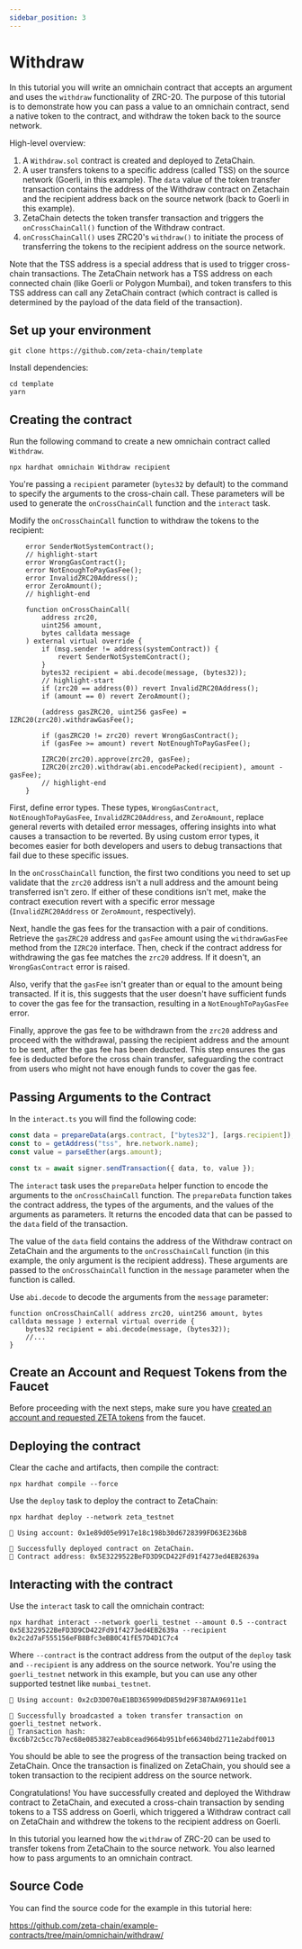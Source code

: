 ```yaml
---
sidebar_position: 3
---
```


# Withdraw

In this tutorial you will write an omnichain contract that accepts an argument
and uses the `withdraw` functionality of ZRC-20. The purpose of this tutorial is
to demonstrate how you can pass a value to an omnichain contract, send a native
token to the contract, and withdraw the token back to the source network.

High-level overview:

1. A `Withdraw.sol` contract is created and deployed to ZetaChain.
2. A user transfers tokens to a specific address (called TSS) on the source
   network (Goerli, in this example). The `data` value of the token transfer
   transaction contains the address of the Withdraw contract on Zetachain and
   the recipient address back on the source network (back to Goerli in this
   example).
3. ZetaChain detects the token transfer transaction and triggers the
   `onCrossChainCall()` function of the Withdraw contract.
4. `onCrossChainCall()` uses ZRC20's `withdraw()` to initiate the process of
   transferring the tokens to the recipient address on the source network.

Note that the TSS address is a special address that is used to trigger
cross-chain transactions. The ZetaChain network has a TSS address on each
connected chain (like Goerli or Polygon Mumbai), and token transfers to this TSS
address can call any ZetaChain contract (which contract is called is determined
by the payload of the data field of the transaction).

## Set up your environment

```
git clone https://github.com/zeta-chain/template
```

Install dependencies:

```
cd template
yarn
```

## Creating the contract

Run the following command to create a new omnichain contract called `Withdraw`.

```
npx hardhat omnichain Withdraw recipient
```

You're passing a `recipient` parameter (`bytes32` by default) to the command to
specify the arguments to the cross-chain call. These parameters will be used to
generate the `onCrossChainCall` function and the `interact` task.

Modify the `onCrossChainCall` function to withdraw the tokens to the recipient:

```solidity title="contracts/Withdraw.sol"
    error SenderNotSystemContract();
    // highlight-start
    error WrongGasContract();
    error NotEnoughToPayGasFee();
    error InvalidZRC20Address();
    error ZeroAmount();
    // highlight-end

    function onCrossChainCall(
        address zrc20,
        uint256 amount,
        bytes calldata message
    ) external virtual override {
        if (msg.sender != address(systemContract)) {
            revert SenderNotSystemContract();
        }
        bytes32 recipient = abi.decode(message, (bytes32));
        // highlight-start
        if (zrc20 == address(0)) revert InvalidZRC20Address();
        if (amount == 0) revert ZeroAmount();

        (address gasZRC20, uint256 gasFee) = IZRC20(zrc20).withdrawGasFee();

        if (gasZRC20 != zrc20) revert WrongGasContract();
        if (gasFee >= amount) revert NotEnoughToPayGasFee();

        IZRC20(zrc20).approve(zrc20, gasFee);
        IZRC20(zrc20).withdraw(abi.encodePacked(recipient), amount - gasFee);
        // highlight-end
    }
```

First, define error types. These types, `WrongGasContract`,
`NotEnoughToPayGasFee`, `InvalidZRC20Address`, and `ZeroAmount`, replace general
reverts with detailed error messages, offering insights into what causes a
transaction to be reverted. By using custom error types, it becomes easier for
both developers and users to debug transactions that fail due to these specific
issues.

In the `onCrossChainCall` function, the first two conditions you need to set up
validate that the `zrc20` address isn't a null address and the amount being
transferred isn't zero. If either of these conditions isn't met, make the
contract execution revert with a specific error message (`InvalidZRC20Address`
or `ZeroAmount`, respectively).

Next, handle the gas fees for the transaction with a pair of conditions.
Retrieve the `gasZRC20` address and `gasFee` amount using the `withdrawGasFee`
method from the `IZRC20` interface. Then, check if the contract address for
withdrawing the gas fee matches the `zrc20` address. If it doesn't, an
`WrongGasContract` error is raised.

Also, verify that the `gasFee` isn't greater than or equal to the amount being
transacted. If it is, this suggests that the user doesn't have sufficient funds
to cover the gas fee for the transaction, resulting in a `NotEnoughToPayGasFee`
error.

Finally, approve the gas fee to be withdrawn from the `zrc20` address and
proceed with the withdrawal, passing the recipient address and the amount to be
sent, after the gas fee has been deducted. This step ensures the gas fee is
deducted before the cross chain transfer, safeguarding the contract from users
who might not have enough funds to cover the gas fee.

## Passing Arguments to the Contract

In the `interact.ts` you will find the following code:

```ts title="tasks/interact.ts"
const data = prepareData(args.contract, ["bytes32"], [args.recipient]);
const to = getAddress("tss", hre.network.name);
const value = parseEther(args.amount);

const tx = await signer.sendTransaction({ data, to, value });
```

The `interact` task uses the `prepareData` helper function to encode the
arguments to the `onCrossChainCall` function. The `prepareData` function takes
the contract address, the types of the arguments, and the values of the
arguments as parameters. It returns the encoded data that can be passed to the
`data` field of the transaction.

The value of the `data` field contains the address of the Withdraw contract on
ZetaChain and the arguments to the `onCrossChainCall` function (in this example,
the only argument is the recipient address). These arguments are passed to the
`onCrossChainCall` function in the `message` parameter when the function is
called.

Use `abi.decode` to decode the arguments from the `message` parameter:

```solidity title="contracts/Withdraw.sol"
function onCrossChainCall( address zrc20, uint256 amount, bytes calldata message ) external virtual override {
    bytes32 recipient = abi.decode(message, (bytes32));
    //...
}
```

## Create an Account and Request Tokens from the Faucet

Before proceeding with the next steps, make sure you have
[created an account and requested ZETA tokens](/developers/omnichain/tutorials/hello#create-an-account)
from the faucet.

## Deploying the contract

Clear the cache and artifacts, then compile the contract:

```
npx hardhat compile --force
```

Use the `deploy` task to deploy the contract to ZetaChain:

```
npx hardhat deploy --network zeta_testnet
```

```
🔑 Using account: 0x1e89d05e9917e18c198b30d6728399FD63E236bB

🚀 Successfully deployed contract on ZetaChain.
📜 Contract address: 0x5E3229522BeFD3D9CD422Fd91f4273ed4EB2639a
```

## Interacting with the contract

Use the `interact` task to call the omnichain contract:

```
npx hardhat interact --network goerli_testnet --amount 0.5 --contract 0x5E3229522BeFD3D9CD422Fd91f4273ed4EB2639a --recipient 0x2c2d7aF555156eFB8Bfc3eBB0C41fE57D4D1C7c4
```

Where `--contract` is the contract address from the output of the `deploy` task
and `--recipient` is any address on the source network. You're using the
`goerli_testnet` network in this example, but you can use any other supported
testnet like `mumbai_testnet`.

```
🔑 Using account: 0x2cD3D070aE1BD365909dD859d29F387AA96911e1

🚀 Successfully broadcasted a token transfer transaction on goerli_testnet network.
📝 Transaction hash: 0xc6b72c5cc7b7ec68e0853827eab8cead9664b951bfe66340bd2711e2abdf0013
```

You should be able to see the progress of the transaction being tracked on
ZetaChain. Once the transaction is finalized on ZetaChain, you should see a
token transaction to the recipient address on the source network.

Congratulations! You have successfully created and deployed the Withdraw
contract to ZetaChain, and executed a cross-chain transaction by sending tokens
to a TSS address on Goerli, which triggered a Withdraw contract call on
ZetaChain and withdrew the tokens to the recipient address on Goerli.

In this tutorial you learned how the `withdraw` of ZRC-20 can be used to
transfer tokens from ZetaChain to the source network. You also learned how to
pass arguments to an omnichain contract.

## Source Code

You can find the source code for the example in this tutorial here:

https://github.com/zeta-chain/example-contracts/tree/main/omnichain/withdraw/
